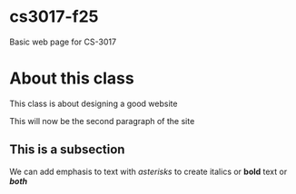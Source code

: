 # cs3017-f25
Basic web page for CS-3017

# About this class
This class is about designing a good website

This will now be the second paragraph of the site

## This is a subsection
We can add emphasis to text with *asterisks* to create italics or **bold** text or ***both***

